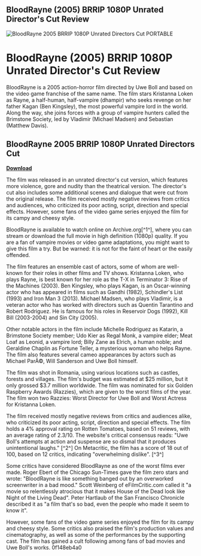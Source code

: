 ## BloodRayne (2005) BRRIP 1080P Unrated Director's Cut Review

 
![BloodRayne 2005 BRRIP 1080P Unrated Directors Cut PORTABLE](https://encrypted-tbn2.gstatic.com/images?q=tbn:ANd9GcTSaCNkq7ISFlaoahusUPsTuozPPo-uiQiFFg2MhDagGElY_fbDv3oUTqyG)

 
# BloodRayne (2005) BRRIP 1080P Unrated Director's Cut Review
 
BloodRayne is a 2005 action-horror film directed by Uwe Boll and based on the video game franchise of the same name. The film stars Kristanna Loken as Rayne, a half-human, half-vampire (dhampir) who seeks revenge on her father Kagan (Ben Kingsley), the most powerful vampire lord in the world. Along the way, she joins forces with a group of vampire hunters called the Brimstone Society, led by Vladimir (Michael Madsen) and Sebastian (Matthew Davis).
 
## BloodRayne 2005 BRRIP 1080P Unrated Directors Cut


[**Download**](https://www.google.com/url?q=https%3A%2F%2Ftlniurl.com%2F2tKCbp&sa=D&sntz=1&usg=AOvVaw1Kl7m-m8-Uv4HpIRMGoLzb)

 
The film was released in an unrated director's cut version, which features more violence, gore and nudity than the theatrical version. The director's cut also includes some additional scenes and dialogue that were cut from the original release. The film received mostly negative reviews from critics and audiences, who criticized its poor acting, script, direction and special effects. However, some fans of the video game series enjoyed the film for its campy and cheesy style.
 
BloodRayne is available to watch online on Archive.org[^1^], where you can stream or download the full movie in high definition (1080p) quality. If you are a fan of vampire movies or video game adaptations, you might want to give this film a try. But be warned: it is not for the faint of heart or the easily offended.

The film features an ensemble cast of actors, some of whom are well-known for their roles in other films and TV shows. Kristanna Loken, who plays Rayne, is best known for her role as the T-X in Terminator 3: Rise of the Machines (2003). Ben Kingsley, who plays Kagan, is an Oscar-winning actor who has appeared in films such as Gandhi (1982), Schindler's List (1993) and Iron Man 3 (2013). Michael Madsen, who plays Vladimir, is a veteran actor who has worked with directors such as Quentin Tarantino and Robert Rodriguez. He is famous for his roles in Reservoir Dogs (1992), Kill Bill (2003-2004) and Sin City (2005).
 
Other notable actors in the film include Michelle Rodriguez as Katarin, a Brimstone Society member; Udo Kier as Regal Monk, a vampire elder; Meat Loaf as Leonid, a vampire lord; Billy Zane as Elrich, a human noble; and Geraldine Chaplin as Fortune Teller, a mysterious woman who helps Rayne. The film also features several cameo appearances by actors such as Michael ParÃ©, Will Sanderson and Uwe Boll himself.
 
The film was shot in Romania, using various locations such as castles, forests and villages. The film's budget was estimated at $25 million, but it only grossed $3.7 million worldwide. The film was nominated for six Golden Raspberry Awards (Razzies), which are given to the worst films of the year. The film won two Razzies: Worst Director for Uwe Boll and Worst Actress for Kristanna Loken.

The film received mostly negative reviews from critics and audiences alike, who criticized its poor acting, script, direction and special effects. The film holds a 4% approval rating on Rotten Tomatoes, based on 51 reviews, with an average rating of 2.3/10. The website's critical consensus reads: \"Uwe Boll's attempts at action and suspense are so dismal that it produces unintentional laughs.\" [^2^] On Metacritic, the film has a score of 18 out of 100, based on 12 critics, indicating \"overwhelming dislike\". [^3^]
 
Some critics have considered BloodRayne as one of the worst films ever made. Roger Ebert of the Chicago Sun-Times gave the film zero stars and wrote: \"BloodRayne is like something banged out by an overworked screenwriter in a bad mood.\"  Scott Weinberg of eFilmCritic.com called it \"a movie so relentlessly atrocious that it makes House of the Dead look like Night of the Living Dead\".  Peter Hartlaub of the San Francisco Chronicle described it as \"a film that's so bad, even the people who made it seem to know it\".
 
However, some fans of the video game series enjoyed the film for its campy and cheesy style. Some critics also praised the film's production values and cinematography, as well as some of the performances by the supporting cast. The film has gained a cult following among fans of bad movies and Uwe Boll's works.
 0f148eb4a0

